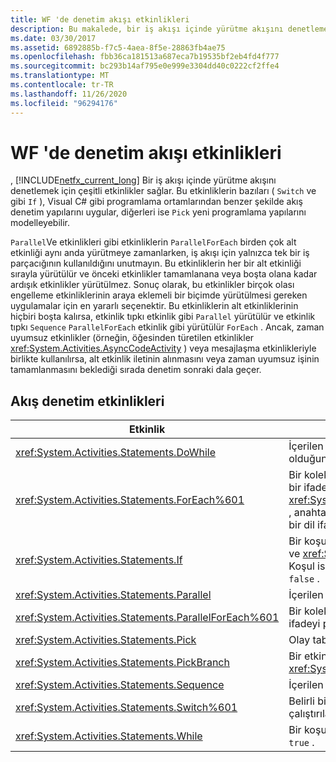 ```yaml
---
title: WF 'de denetim akışı etkinlikleri
description: Bu makalede, bir iş akışı içinde yürütme akışını denetlemek için .NET Framework 4.6.1 etkinlikleri özetlenmektedir.
ms.date: 03/30/2017
ms.assetid: 6892885b-f7c5-4aea-8f5e-28863fb4ae75
ms.openlocfilehash: fbb36ca181513a687eca7b19535bf2eb4fd4f777
ms.sourcegitcommit: bc293b14af795e0e999e3304dd40c0222cf2ffe4
ms.translationtype: MT
ms.contentlocale: tr-TR
ms.lasthandoff: 11/26/2020
ms.locfileid: "96294176"
---
```

# <a name="control-flow-activities-in-wf"></a>WF 'de denetim akışı etkinlikleri

, [!INCLUDE[netfx_current_long](../../../includes/netfx-current-long-md.md)] Bir iş akışı içinde yürütme akışını denetlemek için çeşitli etkinlikler sağlar. Bu etkinliklerin bazıları ( `Switch` ve gibi `If` ), Visual C# gibi programlama ortamlarından benzer şekilde akış denetim yapılarını uygular, diğerleri ise `Pick` yeni programlama yapılarını modelleyebilir.  
  
 `Parallel`Ve etkinlikleri gibi etkinliklerin `ParallelForEach` birden çok alt etkinliği aynı anda yürütmeye zamanlarken, iş akışı için yalnızca tek bir iş parçacığının kullanıldığını unutmayın. Bu etkinliklerin her bir alt etkinliği sırayla yürütülür ve önceki etkinlikler tamamlanana veya boşta olana kadar ardışık etkinlikler yürütülmez. Sonuç olarak, bu etkinlikler birçok olası engelleme etkinliklerinin araya eklemeli bir biçimde yürütülmesi gereken uygulamalar için en yararlı seçenektir. Bu etkinliklerin alt etkinliklerinin hiçbiri boşta kalırsa, etkinlik tıpkı etkinlik gibi `Parallel` yürütülür ve etkinlik tıpkı `Sequence` `ParallelForEach` etkinlik gibi yürütülür `ForEach` . Ancak, zaman uyumsuz etkinlikler (örneğin, öğesinden türetilen etkinlikler <xref:System.Activities.AsyncCodeActivity> ) veya mesajlaşma etkinlikleriyle birlikte kullanılırsa, alt etkinlik iletinin alınmasını veya zaman uyumsuz işinin tamamlanmasını beklediği sırada denetim sonraki dala geçer.  
  
## <a name="flow-control-activities"></a>Akış denetim etkinlikleri  
  
|Etkinlik|Açıklama|  
|--------------|-----------------|  
|<xref:System.Activities.Statements.DoWhile>|İçerilen etkinlikleri bir kez yürütür ve bir koşul olduğunda bunu yapmaya devam eder `true` .|  
|<xref:System.Activities.Statements.ForEach%601>|Bir koleksiyondaki her öğe için sırayla gömülü bir ifade yürütür. <xref:System.Activities.Statements.ForEach%601> , anahtar sözcüğüne benzerdir `foreach` , ancak bir dil ifadesinin yerine etkinlik olarak uygulanır.|  
|<xref:System.Activities.Statements.If>|Bir koşul varsa içerilen etkinlikleri yürütür `true` ve <xref:System.Activities.Statements.If.Else%2A> Koşul ise özellikte içerilen etkinlikleri yürütebilir `false` .|  
|<xref:System.Activities.Statements.Parallel>|İçerilen etkinlikleri paralel olarak yürütür.|  
|<xref:System.Activities.Statements.ParallelForEach%601>|Bir koleksiyondaki her öğe için gömülü bir ifadeyi paralel olarak yürütür.|  
|<xref:System.Activities.Statements.Pick>|Olay tabanlı denetim akışı modelleme sağlar.|  
|<xref:System.Activities.Statements.PickBranch>|Bir etkinlikte yürütmenin olası yolunu temsil eder <xref:System.Activities.Statements.Pick> .|  
|<xref:System.Activities.Statements.Sequence>|İçerilen etkinlikleri sırayla yürütür.|  
|<xref:System.Activities.Statements.Switch%601>|Belirli bir ifadenin değerine bağlı olarak, çalıştırılacak sayıda etkinlikten bir seçim seçer.|  
|<xref:System.Activities.Statements.While>|Bir koşul olduğunda içerilen etkinlikleri yürütür `true` .|
